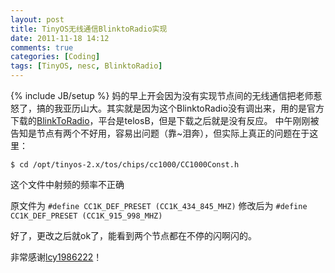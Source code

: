 ```yaml
---
layout: post
title: TinyOS无线通信BlinktoRadio实现
date: 2011-11-18 14:12
comments: true
categories: [Coding]
tags: [TinyOS, nesc, BlinktoRadio]
---
```

{% include JB/setup %}
妈的早上开会因为没有实现节点间的无线通信把老师惹怒了，搞的我亚历山大。其实就是因为这个BlinktoRadio没有调出来，用的是官方下载的[BlinkToRadio](http://www.tinyos.net/tinyos-2.x/apps/tutorials/BlinkToRadio/)，平台是telosB，但是下载之后就是没有反应。
中午刚刚被告知是节点有两个不好用，容易出问题（靠~泪奔），但实际上真正的问题在于这里：

`$ cd /opt/tinyos-2.x/tos/chips/cc1000/CC1000Const.h`

这个文件中射频的频率不正确

原文件为 `#define CC1K_DEF_PRESET (CC1K_434_845_MHZ)`
修改后为 `#define CC1K_DEF_PRESET (CC1K_915_998_MHZ)`

好了，更改之后就ok了，能看到两个节点都在不停的闪啊闪的。

非常感谢[lcy1986222](http://hi.baidu.com/lcy1986222/blog/item/c4b3ec82c1db223066096e3d.html)！
